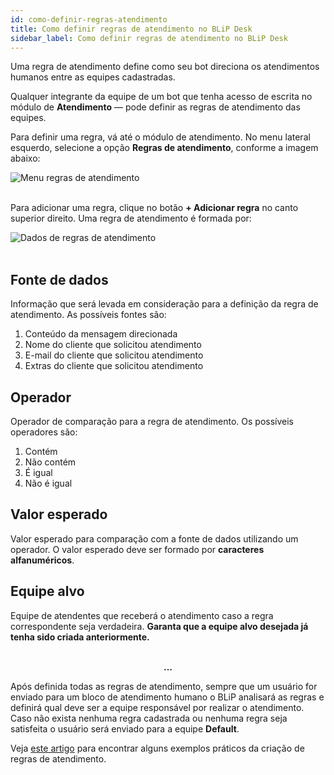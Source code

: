 ```yaml
---
id: como-definir-regras-atendimento
title: Como definir regras de atendimento no BLiP Desk
sidebar_label: Como definir regras de atendimento no BLiP Desk
---
```


Uma regra de atendimento define como seu bot direciona os atendimentos humanos entre as equipes cadastradas.

Qualquer integrante da equipe de um bot que tenha acesso de escrita no módulo de **Atendimento** — pode definir as regras de atendimento das equipes.

Para definir uma regra, vá até o módulo de atendimento. No menu lateral esquerdo, selecione a opção **Regras de atendimento**, conforme a imagem abaixo:

![Menu regras de atendimento](/img/helpdesk/desk-como-definir-regras-atendimento-1.png)<br><br>

Para adicionar uma regra, clique no botão **+ Adicionar regra** no canto superior direito. Uma regra de atendimento é formada por:

![Dados de regras de atendimento](/img/helpdesk/desk-como-definir-regras-atendimento-2.png)<br><br>

## Fonte de dados

Informação que será levada em consideração para a definição da regra de atendimento. As possíveis fontes são:

1. Conteúdo da mensagem direcionada
2. Nome do cliente que solicitou atendimento
3. E-mail do cliente que solicitou atendimento
4. Extras do cliente que solicitou atendimento

## Operador

Operador de comparação para a regra de atendimento. Os possíveis operadores são:

1. Contém
2. Não contém
3. É igual
4. Não é igual

## Valor esperado

Valor esperado para comparação com a fonte de dados utilizando um operador. O valor esperado deve ser formado por **caracteres alfanuméricos**.

## Equipe alvo

Equipe de atendentes que receberá o atendimento caso a regra correspondente seja verdadeira. **Garanta que a equipe alvo desejada já tenha sido criada anteriormente.**<br><br>

**<p align="center"> ... </p>**

Após definida todas as regras de atendimento, sempre que um usuário for enviado para um bloco de atendimento humano o BLiP analisará as regras e definirá qual deve ser a equipe responsável por realizar o atendimento. Caso não exista nenhuma regra cadastrada ou nenhuma regra seja satisfeita o usuário será enviado para a equipe **Default**.

Veja [este artigo](https://help.blip.ai/docs/en/helpdesk/blipdesk/exemplos-regras-atendimento/) para encontrar alguns exemplos práticos da criação de regras de atendimento.


<!-- Rating frame -->
<script type="text/javascript" src="/scripts/rating.js"></script>